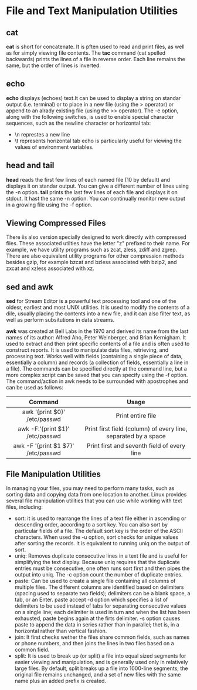 # File and Text Manipulation Utilities

## cat
**cat** is short for concatenate. It is pften used to read and print files, as well as for simply viewing file contents.
The **tac** command (cat spelled backwards) prints the lines of a file in reverse order. Each line remains the same, but the order of lines is inverted.

## echo
**echo** displays (echoes) text.It can be used to display a string on standar output (i.e. terminal) or to place in a new file (using the > operator) or append to an alrady existing file (using the >> operator).
The -e option, along with the following switches, is used to enable special character sequences, such as the newline character or horizontal tab:
- \\n represtes a new line
- \\t represents horizontal tab
echo is particularly useful for viewing the values of environment variables.

## head and tail
**head** reads the first few lines of each named file (10 by default) and displays it on standar output. You can give a different number of lines using the -n option.
**tail** prints the last few lines of each file and displays it on stdout. It hast the same -n option. You can continually monitor new output in a growing file using the -f option.

## Viewing Compressed Files
There iis also version specially designed to work directly with compressed files. These associated utilties have the letter "z" prefixed to their name. For example, we have utility programs such as zcat, zless, zdiff and zgrep.
There are also equivalent utility programs for other compression methods besides gzip, for example bzcat and bzless associated with bzip2, and zxcat and xzless associated with xz.

## sed and awk
**sed** for Stream Editor is a powerful text processing tool and one of the oldesr, earliest and most UNIX utilities. It is used to modify the contents of a dile, usually placing the contents into a new file, and it can also filter text, as well as perform subsitutions in data streams.

**awk** was created at Bell Labs in the 1970 and derived its name from the last names of its author: Alfred Aho, Peter Weinberger, and Brian Kernigham. It used to extract and then print specific contents of a file and is often used to construct reports. It is used to manipulate data files, retrieving, and processing text. Works well with fields (containing a single piece of data, essentially a column) and records (a collection of fields, essentially a line in a file). The commands can be specified directly at the command line, but a more complex script can be saved that you can specify using the -f option. The command/action in awk needs to be surrounded with apostrophes and can be used as follows:

| Command | Usage |
| :-----: | :---: |
| awk '{print $0}' /etc/passwd | Print entire file |
| awk -F:'{print $1}' /etc/passwd | Print first field (column) of every line, separated by a space |
| awk -F '{print $1 $7}' /etc/passwd | Print first and seventh field of every line |

## File Manipulation Utilities
In managing your files, you may need to perform many tasks, such as sorting data and copying data from one location to another.
Linux provides several file manipulation utilities that you can use while working with text files, including:
- sort: it is used to rearrange the lines of a text file either in ascending or descending order, according to a sort key. You can also sort by particular fields of a file. The default sort key is the order of the ASCII characters. When used the -u option, sort checks for unique values after sorting the records. It is equivalent to running uniq on the output of sort.
- uniq: Removes duplicate consecutive lines in a text file and is useful for simplifying the text display. Because uniq requires that the duplicate entries must be consecutive, one often runs sort first and then pipes the output into uniq. The -c option count the number of duplicate entries.
- paste: Can be used to create a single file containing all columns of multiple files. The different columns are identified based on delimiters (spacing used to separate two fields); delimiters can be a blank space, a tab, or an Enter. paste accept -d option which specifies a list of delimiters to be used instead of tabs for separating consecutive values on a single line; each delimiter is used in turn and when the list has been exhausted, paste begins again at the firts delimiter. -s option causes paste to append the data in series rather than in parallel; thet is, in a horizontal rather than vertical fashion.
- join: It first checks wether the files share common fields, such as names or phone numbers, and then joins the lines in two files based on a common field.
- split: It is used to break up (or split) a file into equal sized segments for easier viewing and manipulation, and is generally used only in relatively large files. By default, split breaks up a file into 1000-line segments; the original file remains unchanged, and a set of new files with the same name plus an added prefix is created.





